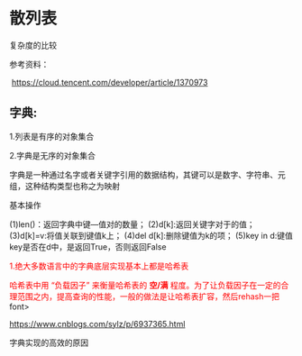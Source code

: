 # 散列表 

复杂度的比较

参考资料：

​	https://cloud.tencent.com/developer/article/1370973



## 字典:

1.列表是有序的对象集合 

2.字典是无序的对象集合

字典是一种通过名字或者关键字引用的数据结构，其键可以是数字、字符串、元组，这种结构类型也称之为映射



基本操作

(1)len()：返回字典中键—值对的数量；
(2)d[k]:返回关键字对于的值；
(3)d[k]=v:将值关联到键值k上；
(4)del d[k]:删除键值为k的项；
(5)key in d:键值key是否在d中，是返回True，否则返回False



<font color =red>1.绝大多数语言中的字典底层实现基本上都是哈希表</font>

<font color = red>哈希表中用 “负载因子” 来衡量哈希表的 **空/满** 程度。为了让负载因子在一定的合理范围之内，提高查询的性能，一般的做法是让哈希表扩容，然后rehash一把</font>font>

https://www.cnblogs.com/sylz/p/6937365.html  



字典实现的高效的原因



















